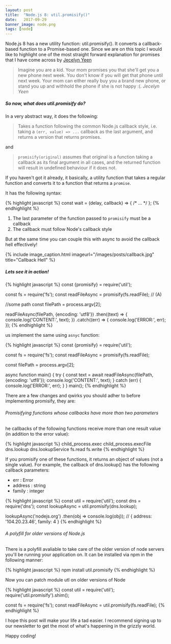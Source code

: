 ```yaml
---
layout: post
title:  "Node.js 8: util.promisify()"
date:   2017-09-29
banner_image: node.png
tags: [node]
---
```


Node.js 8 has a new utility function: util.promisify(). It converts a callback-based function to a Promise-based one. Since we are on this topic I would like to highlight one of the most straight forward explanation for promises that I have come across by [Jecelyn Yeen](https://scotch.io/@jecelyn)

> Imagine you are a kid. Your mom promises you that she'll get you a new phone next week. You don't know if you will get that phone until next week. Your mom can either really buy you a brand new phone, or stand you up and withhold the phone if she is not happy :(. <cite>Jecelyn Yeen</cite>

##### So now, what does util.promisify do?

In a very abstract way, it does the following:

> Takes a function following the common Node.js callback style, i.e. taking a `(err, value) => ...` callback as the last argument, and returns a version that returns promises.

<!--more-->

and

> `promisify(original)` assumes that original is a function taking a callback as its final argument in all cases, and the returned function will result in undefined behaviour if it does not.

If you haven't got it already, it basically, a utility function that takes a regular function and converts it to a function that returns a `promise`.

It has the following syntax:

{% highlight javascript %}
const wait = (delay, callback) => { /* … */ };
{% endhighlight %}

1. The last parameter of the function passed to `promisify` must be a callback
2. The callback must follow Node's callback style

But at the same time you can couple this with async to avoid the callback hell effectively!

{% include image_caption.html imageurl="/images/posts/callback.jpg" title="Callback Hell" %}

##### Lets see it in action!


{% highlight javascript %}
const {promisify} = require('util');

const fs = require('fs');
const readFileAsync = promisify(fs.readFile); // (A)

//some path
const filePath = process.argv[2];

readFileAsync(filePath, {encoding: 'utf8'})
  .then((text) => {
      console.log('CONTENT:', text);
  })
  .catch((err) => {
      console.log('ERROR:', err);
});
{% endhighlight %}

 us implement the same using `asnyc` function:

{% highlight javascript %}
const {promisify} = require('util');

const fs = require('fs');
const readFileAsync = promisify(fs.readFile);

const filePath = process.argv[2];

async function main() {
    try {
        const text = await readFileAsync(filePath, {encoding: 'utf8'});
        console.log('CONTENT:', text);
    }
    catch (err) {
        console.log('ERROR:', err);
    }
}
main();
{% endhighlight %}

There are a few changes and qwirks you should adher to before implementing promisify, they are:

###### Promisifying functions whose callbacks have more than two parameters

he callbacks of the following functions receive more than one result value (in addition to the error value):

{% highlight javascript %}
child_process.exec
child_process.execFile
dns.lookup
dns.lookupService
fs.read
fs.write
{% endhighlight %}

If you promisify one of these functions, it returns an object of values (not a single value). For example, the callback of dns.lookup() has the following callback parameters:

* err : Error
* address : string
* family : integer

{% highlight javascript %}
const util = require('util');
const dns = require('dns');
const lookupAsync = util.promisify(dns.lookup);

lookupAsync('nodejs.org')
    .then(obj => console.log(obj));
    // { address: '104.20.23.46', family: 4 }
{% endhighlight %}

###### A polyfill for older versions of Node.js

There is a polyfill avaliable to take care of the older version of node servers you'll be running your application on. It can be installed via npm in the following manner:

{% highlight javascript %}
npm install util.promisify
{% endhighlight %}

Now you can patch module utl on older versions of Node

{% highlight javascript %}
const util = require('util');
require('util.promisify').shim();

const fs = require('fs');
const readFileAsync = util.promisify(fs.readFile);
{% endhighlight %}

I hope this post will make your life a tad easier. I recommend signing up to our newsletter to get the most of what's happening in the grizzly world.

Happy coding!










